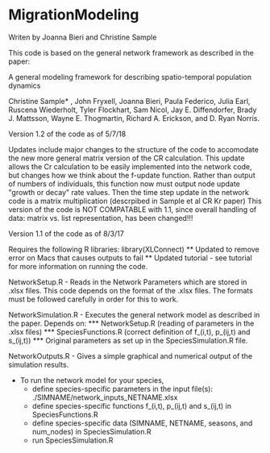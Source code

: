 # MigrationModeling
Writen by Joanna Bieri and Christine Sample

This code is based on the general network framework as described in the paper:

A general modeling framework for describing spatio-temporal population dynamics

Christine Sample* , John Fryxell, Joanna Bieri, Paula Federico, Julia Earl, Ruscena Wiederholt, Tyler Flockhart, Sam Nicol, Jay E. Diffendorfer, Brady J. Mattsson, Wayne E. Thogmartin, Richard A. Erickson, and D. Ryan Norris.

Version 1.2 of the code as of 5/7/18

Updates include major changes to the structure of the code to accomodate the new more general matrix version of the CR calculation. This update allows the Cr calculation to be easily implemented into the network code, but changes how we think about the f-update function. Rather than output of numbers of individuals, this function now must output node update "growth or decay" rate values. Then the time step update in the network code is a matrix multiplication (descrpibed in Sample et al CR Kr paper) This version of the code is NOT COMPATABLE with 1.1, since overall handling of data: matrix vs. list representation, has been changed!!!



Version 1.1 of the code as of 8/3/17

Requires the following R libraries:
library(XLConnect)
** Updated to remove error on Macs that causes outputs to fail
** Updated tutorial - see tutorial for more information on running the code.



NetworkSetup.R - Reads in the Network Parameters which are stored in .xlsx files. This code depends on the format of the .xlsx files. The formats must be followed carefully in order for this to work.

NetworkSimulation.R - Executes the general network model as described in the paper. Depends on:
*** NetworkSetup.R (reading of parameters in the .xlsx files) 
*** SpeciesFunctions.R (correct definition of f_(i,t), p_(ij,t) and s_(ij,t))
*** Original parameters as set up in the SpeciesSimulation.R file.

NetworkOutputs.R - Gives a simple graphical and numerical output of the simulation results.


* To run the network model for your species,
  - define species-specific parameters in the input file(s):  ./SIMNAME/network_inputs_NETNAME.xlsx
  - define species-specific functions f_(i,t), p_(ij,t) and s_(ij,t) in SpeciesFunctions.R
  - define species-specific data (SIMNAME, NETNAME, seasons, and num_nodes) in SpeciesSimulation.R
  - run SpeciesSimulation.R
